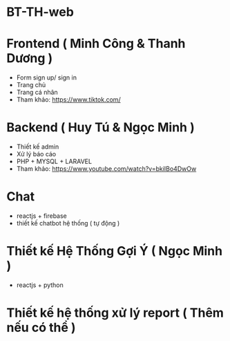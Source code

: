 # BT-TH-web

# Frontend ( Minh Công & Thanh Dương )


   - Form sign up/ sign in
   - Trang chủ
   - Trang cá nhân
   - Tham khảo: https://www.tiktok.com/
   
   
# Backend ( Huy Tú & Ngọc Minh )


   - Thiết kế admin
   - Xử lý báo cáo
   - PHP + MYSQL + LARAVEL
   - Tham khảo: https://www.youtube.com/watch?v=bkiIBo4DwOw


# Chat
   
   - reactjs + firebase
   - thiết kế chatbot hệ thống ( tự động )


# Thiết kế Hệ Thống Gợi Ý ( Ngọc Minh )

   - reactjs + python

# Thiết kế hệ thống xử lý report ( Thêm nếu có thể )
